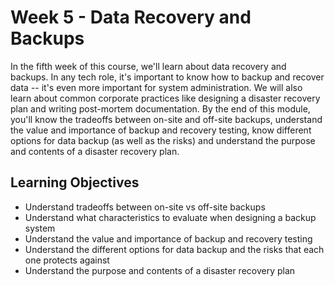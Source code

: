 # Week 5 - Data Recovery and Backups
In the fifth week of this course, we'll learn about data recovery and backups. In any tech role, it's important to know how to backup and recover data -- it's even more important for system administration. We will also learn about common corporate practices like designing a disaster recovery plan and writing post-mortem documentation. By the end of this module, you'll know the tradeoffs between on-site and off-site backups, understand the value and importance of backup and recovery testing, know different options for data backup (as well as the risks) and understand the purpose and contents of a disaster recovery plan.

Learning Objectives
-------------------
* Understand tradeoffs between on-site vs off-site backups
* Understand what characteristics to evaluate when designing a backup system
* Understand the value and importance of backup and recovery testing
* Understand the different options for data backup and the risks that each one protects against
* Understand the purpose and contents of a disaster recovery plan
